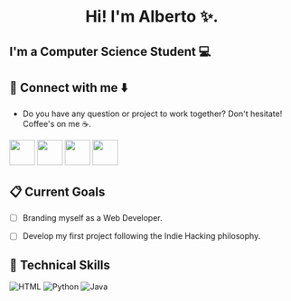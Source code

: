 <h1 align="center"> Hi! I'm Alberto ✨. </h1>

<h2 align="left"> I'm a Computer Science Student 💻 </h2>

## 📩 Connect with me ⬇️
* Do you have any question or project to work together? Don't hesitate! Coffee's on me ☕.

<p align="left">
      <a href="mailto:aga.alberto.st@gmail.com?Subject=I%20want%20propose%20you%20something" target="_blank" rel="noreferrer"><img src="https://user-images.githubusercontent.com/48330849/172060688-5e1bf6ca-7bb9-43a2-b202-001170434946.png"  width="45"></a>
        <a href="https://www.linkedin.com/in/aalbeerto/" target="_blank" rel="noreferrer"><img src="https://user-images.githubusercontent.com/48330849/172059761-c87c0437-c1b5-4e33-8d3e-e00adf4afc57.png"  width="45"></a>
    <a href="https://www.instagram.com/aalbeerto_22/" target="_blank" rel="noreferrer"><img src="https://user-images.githubusercontent.com/48330849/172059811-e9699771-f560-4217-b698-d64db9b4fe1c.png"  width="45"></a>
    <a href="https://twitter.com/aalbeerto_22" target="_blank" rel="noreferrer"><img src="https://user-images.githubusercontent.com/48330849/172059786-980a496d-654e-4d81-add4-b490553bf34d.png"  width="45"></a>
</p>


## 📋 Current Goals
- [ ] Branding myself as a Web Developer. 
- [ ] Develop my first project following the Indie Hacking philosophy.


## 💼 Technical Skills   
![HTML](https://img.shields.io/badge/HTML-%2300594A.svg?style=for-the-badge&logo=HTML%2B%2B&logoColor=white)
![Python](https://img.shields.io/badge/python-3670A0?style=for-the-badge&logo=python&logoColor=ffdd54)
![Java](https://img.shields.io/badge/java-%23ED8B00.svg?style=for-the-badge&logo=java&logoColor=white)


